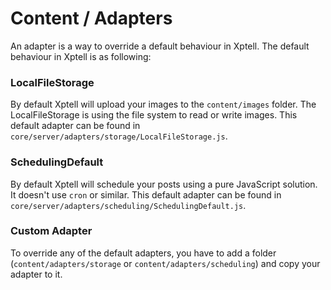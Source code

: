 # Content / Adapters


An adapter is a way to override a default behaviour in Xptell.
The default behaviour in Xptell is as following:

### LocalFileStorage
By default Xptell will upload your images to the `content/images` folder.
The LocalFileStorage is using the file system to read or write images.
This default adapter can be found in `core/server/adapters/storage/LocalFileStorage.js`.

### SchedulingDefault
By default Xptell will schedule your posts using a pure JavaScript solution.
It doesn't use `cron` or similar.
This default adapter can be found in `core/server/adapters/scheduling/SchedulingDefault.js`.

### Custom Adapter
To override any of the default adapters, you have to add a folder (`content/adapters/storage` or `content/adapters/scheduling`) and copy your adapter to it.

